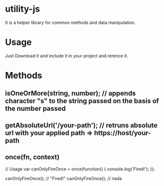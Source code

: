 # utility-js
It is a helper library for common methods and data manipulation.

# Usage
Just Download it and include it in your project and rerence it.

# Methods

## isOneOrMore(string, number); // appends character "s" to the string passed on the basis of the number passed 

## getAbsoluteUrl('/your-path'); // retruns absolute url with your applied path => https://host/your-path


## once(fn, context) 
// Usage
var canOnlyFireOnce = once(function() {
	console.log('Fired!');
});

canOnlyFireOnce(); // "Fired!"
canOnlyFireOnce(); // nada
